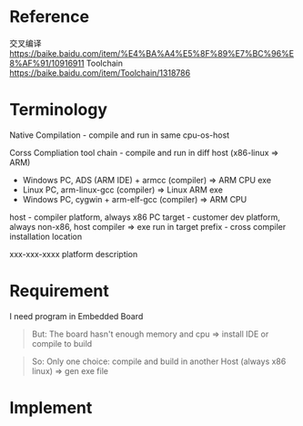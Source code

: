 # Reference
交叉编译  https://baike.baidu.com/item/%E4%BA%A4%E5%8F%89%E7%BC%96%E8%AF%91/10916911
Toolchain https://baike.baidu.com/item/Toolchain/1318786

# Terminology
Native Compilation - compile and run in same cpu-os-host

Corss Compliation tool chain - compile and run in diff host (x86-linux => ARM)
- Windows PC, ADS (ARM IDE) + armcc (compiler) => ARM CPU exe
- Linux PC, arm-linux-gcc (compiler) => Linux ARM exe
- Windows PC, cygwin + arm-elf-gcc (compiler) => ARM CPU

host - compiler platform, always x86 PC
target - customer dev platform, always non-x86, host compiler => exe run in target
prefix - cross compiler installation location

xxx-xxx-xxxx platform description

# Requirement
I need program in Embedded Board

> But:
The board hasn't enough memory and cpu => install IDE or compile to build

> So:
Only one choice: compile and build in another Host (always x86 linux) => gen exe file

# Implement
